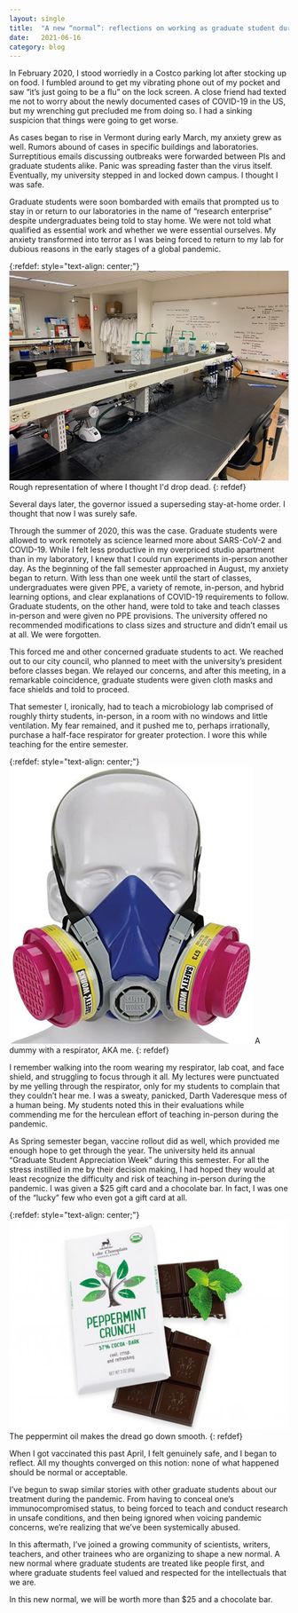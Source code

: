 ```yaml
---
layout: single
title:  "A new “normal”: reflections on working as graduate student during the COVID-19 pandemic."
date:   2021-06-16
category: blog
---
```

In February 2020, I stood worriedly in a Costco parking lot after stocking up on food. I fumbled around to get my vibrating phone out of my pocket and saw “it’s just going to be a flu” on the lock screen. A close friend had texted me not to worry about the newly documented cases of COVID-19 in the US, but my wrenching gut precluded me from doing so. I had a sinking suspicion that things were going to get worse.

As cases began to rise in Vermont during early March, my anxiety grew as well. Rumors abound of cases in specific buildings and laboratories. Surreptitious emails discussing outbreaks were forwarded between PIs and graduate students alike. Panic was spreading faster than the virus itself. Eventually, my university stepped in and locked down campus. I thought I was safe.

Graduate students were soon bombarded with emails that prompted us to stay in or return to our laboratories in the name of “research enterprise” despite undergraduates being told to stay home. We were not told what qualified as essential work and whether we were essential ourselves. My anxiety transformed into terror as I was being forced to return to my lab for dubious reasons in the early stages of a global pandemic.

{:refdef: style="text-align: center;"}
<img src="/assets/images/Bench.jpg" alt="">
Rough representation of where I thought I'd drop dead.
{: refdef}

Several days later, the governor issued a superseding stay-at-home order. I thought that now I was surely safe.

Through the summer of 2020, this was the case. Graduate students were allowed to work remotely as science learned more about SARS-CoV-2 and COVID-19. While I felt less productive in my overpriced studio apartment than in my laboratory, I knew that I could run experiments in-person another day.
As the beginning of the fall semester approached in August, my anxiety began to return. With less than one week until the start of classes, undergraduates were given PPE, a variety of remote, in-person, and hybrid learning options, and clear explanations of COVID-19 requirements to follow. 
Graduate students, on the other hand, were told to take and teach classes in-person and were given no PPE provisions. The university offered no recommended modifications to class sizes and structure and didn’t email us at all. We were forgotten.

This forced me and other concerned graduate students to act. We reached out to our city council, who planned to meet with the university’s president before classes began. We relayed our concerns, and after this meeting, in a remarkable coincidence, graduate students were given cloth masks and face shields and told to proceed.

That semester I, ironically, had to teach a microbiology lab comprised of roughly thirty students, in-person, in a room with no windows and little ventilation. My fear remained, and it pushed me to, perhaps irrationally, purchase a half-face respirator for greater protection. I wore this while teaching for the entire semester.

{:refdef: style="text-align: center;"}
<img src="/assets/images/Respirator.jpg" alt="">
A dummy with a respirator, AKA me.
{: refdef}

I remember walking into the room wearing my respirator, lab coat, and face shield, and struggling to focus through it all. My lectures were punctuated by me yelling through the respirator, only for my students to complain that they couldn’t hear me. I was a sweaty, panicked, Darth Vaderesque mess of a human being. My students noted this in their evaluations while commending me for the herculean effort of teaching in-person during the pandemic.

As Spring semester began, vaccine rollout did as well, which provided me enough hope to get through the year. The university held its annual “Graduate Student Appreciation Week” during this semester. For all the stress instilled in me by their decision making, I had hoped they would at least recognize the difficulty and risk of teaching in-person during the pandemic. I was given a $25 gift card and a chocolate bar. In fact, I was one of the “lucky” few who even got a gift card at all.

{:refdef: style="text-align: center;"}
<img src="/assets/images/Chocolate.jpg" alt="">
The peppermint oil makes the dread go down smooth.
{: refdef}

When I got vaccinated this past April, I felt genuinely safe, and I began to reflect. All my thoughts converged on this notion: none of what happened should be normal or acceptable.

I’ve begun to swap similar stories with other graduate students about our treatment during the pandemic. From having to conceal one’s immunocompromised status, to being forced to teach and conduct research in unsafe conditions, and then being ignored when voicing pandemic concerns, we’re realizing that we’ve been systemically abused.

In this aftermath, I’ve joined a growing community of scientists, writers, teachers, and other trainees who are organizing to shape a new normal. A new normal where graduate students are treated like people first, and where graduate students feel valued and respected for the intellectuals that we are.

In this new normal, we will be worth more than $25 and a chocolate bar.


